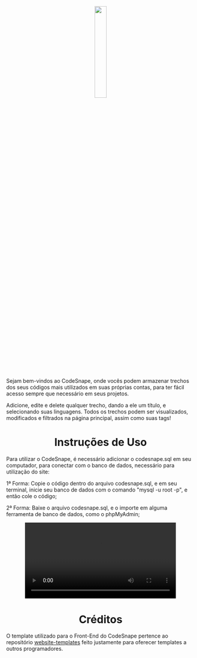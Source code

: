 <div align="center">
<img style="width: 25%;" src="https://github.com/Thiago0808/CodeSnape/assets/141963700/0563959a-8744-4fd8-9dc7-c6e4457c2382" />
</div>

Sejam bem-vindos ao CodeSnape, onde vocês podem armazenar trechos dos seus códigos mais utilizados em suas próprias contas, para ter fácil acesso sempre que necessário em seus projetos.

Adicione, edite e delete qualquer trecho, dando a ele um título, e selecionando suas linguagens. Todos os trechos podem ser visualizados, modificados e filtrados na página principal, assim como suas tags!

<h1 align="center">Instruções de Uso</h1>

Para utilizar o CodeSnape, é necessário adicionar o codesnape.sql em seu computador, para conectar com o banco de dados, necessário para utilização do site:

1ª Forma: Copie o código dentro do arquivo codesnape.sql, e em seu terminal, inicie seu banco de dados com o comando "mysql -u root -p", e então cole o código;

2ª Forma: Baixe o arquivo codesnape.sql, e o importe em alguma ferramenta de banco de dados, como o phpMyAdmin;

<div align="center">
<video style="width: 80%;" src="https://github.com/Thiago0808/CodeSnape/assets/141963700/793169e4-9d88-47d6-8c2b-b8bcb1e770ca"/>
</div>

<h1 align="center">Créditos</h1>


O template utilizado para o Front-End do CodeSnape pertence ao repositório <a href="https://github.com/learning-zone/website-templates">website-templates</a> feito justamente para oferecer templates a outros programadores.
